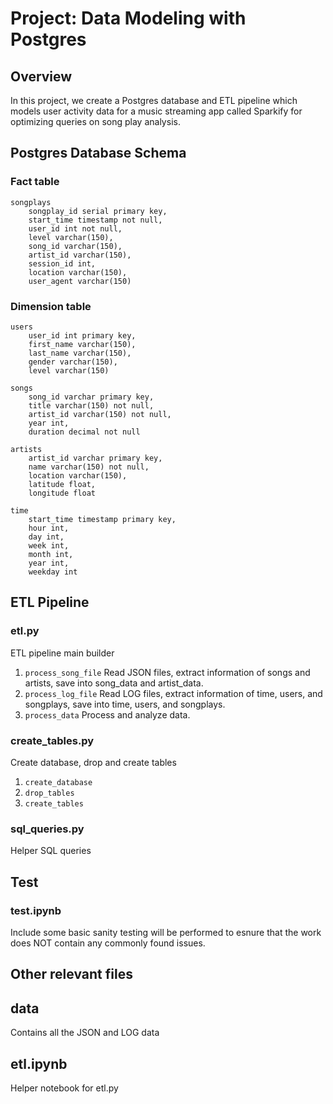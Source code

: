 # Project: Data Modeling with Postgres

## Overview
In this project, we create a Postgres database and ETL pipeline which models user activity data for a music streaming app called Sparkify for optimizing queries on song play analysis.

## Postgres Database Schema
### Fact table
```
songplays
    songplay_id serial primary key, 
    start_time timestamp not null, 
    user_id int not null, 
    level varchar(150), 
    song_id varchar(150), 
    artist_id varchar(150), 
    session_id int, 
    location varchar(150), 
    user_agent varchar(150)
```

### Dimension table
```
users
    user_id int primary key, 
    first_name varchar(150), 
    last_name varchar(150), 
    gender varchar(150), 
    level varchar(150)

songs
    song_id varchar primary key, 
    title varchar(150) not null, 
    artist_id varchar(150) not null, 
    year int, 
    duration decimal not null

artists
    artist_id varchar primary key, 
    name varchar(150) not null, 
    location varchar(150), 
    latitude float, 
    longitude float

time
    start_time timestamp primary key, 
    hour int, 
    day int, 
    week int, 
    month int, 
    year int, 
    weekday int
```


## ETL Pipeline
### etl.py
ETL pipeline main builder

1. `process_song_file`
    Read JSON files, extract information of songs and artists, save into song_data and artist_data.
2. `process_log_file`
    Read LOG files, extract information of time, users, and songplays, save into time, users, and songplays.
3. `process_data`
    Process and analyze data.

### create_tables.py
Create database, drop and create tables
1. `create_database`
2. `drop_tables`
3. `create_tables`

### sql_queries.py
Helper SQL queries

## Test
### test.ipynb
Include some basic sanity testing will be performed to esnure that the work does NOT contain any commonly found issues.

## Other relevant files
## data
Contains all the JSON and LOG data

## etl.ipynb
Helper notebook for etl.py

